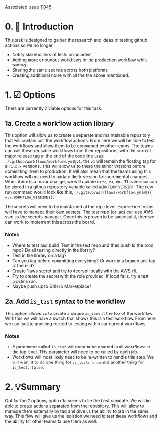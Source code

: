 Associated issue
[11045](https://github.com/department-of-veterans-affairs/va-mobile-app/issues/11045)

# 0. 🤖 Introduction

This task is designed to gather the research and ideas of testing github actions so we no longer

- Notify stakeholders of tests on accident
- Adding more errounous workflows in the production workflow while testing
- Sharing the same secrets across both platforms
- Creating additional noise with all the the above mentioned.

# 1. ☑ Options

There are currently 2 viable options for this task.

## 1a. Create a workflow action library

This option will allow us to create a separate and maintainable repository that will contain just the workflow actions. From here we will be able to test the workflows and allow them to be consumed by other teams. The teams can call these reusable workflows from their repositories with the current major release tag at the end of the code line
`uses: ./.github/workflows/workflow.yml@v1`. the `v1` will remain the floating tag for all `1.x.x` versions. This will allow us to these the minor versions before committing them to production. It will also mean that the teams using this workflow will not need to update theitr version for incremental changes. When there is a major change, we will update to `v2`, `v3`, etc. This version can be stored in a github repository variable called `WORKFLOW_VERSION`. The new run command would look like this,
`./.github/workflows/workflow.yml@${{ var.WORKFLOW_VERSION}}`.

The secrets will need to be maintained at the repo level. Experience teams will have to manage their own secrets. The test repo (or tag) can use AWS ssm as the secrets manager. Once this is proven to be successful, then we can work to implement this across the board.

### Notes

- Where to test and build. Test in the test repo and then push to the prod repo? Do all testing directly in the library?
- Test in the library on a tag?
- Can you tag before committing everything? Or work in a branch and tag at the end?
- Create 1 aws secret and try to decrypt locally with the AWS cli.
- Try to create the secret with the role provided. If local fails, try a test pipeline run.
- Maybe push up to GitHub Marketplace?

## 2a. Add `is_test` syntax to the workflow

This option allows us to create a clause `is_test` at the top of the workflow. With this we will have a switch that shows this is a test workflow. From here we can isolate anything related to testing within our current workflows.

### Notes

- A parameter called `is_test` will need to be created in all workflows at the top level. This parameter will need to be called by each job.
- Workflows will most likely need to be re-written to handle this step. We will want it to do one thing for `is_test: true` and another thing for `is_test: false`.

# 2. 💡Summary

Out for the 2 options, option 1a seems to be the best canidate. We will be able to create actions separated from the repository. This will allow to manage them externally by tag and give us the ability to tag in the same way. This flow will give us the isolation we need to test these workflows and the ability for other teams to use them as well.
